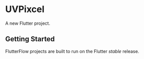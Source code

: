 # UVPixcel

A new Flutter project.

## Getting Started

FlutterFlow projects are built to run on the Flutter _stable_ release.
